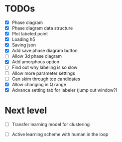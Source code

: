 # TODOs
- [x] Phase diagram 
- [x] Phase diagram data structure
- [x] Plot labeled point
- [x] Loading h5
- [x] Saving json 
- [x] Add save phase diagram button
- [ ] Allow 3d phase diagram
- [x] Add amorphous option
- [ ] Find out why labeling is so slow
- [ ] Allow more parameter settings
- [ ] Can skim through top candidates
- [x] Allow changing in Q range
- [x] Advance setting tab for labeler (jump out window?)

# Next level
- [ ] Transfer learning model for clustering
- [ ] Active learning scheme with human in the loop
 
